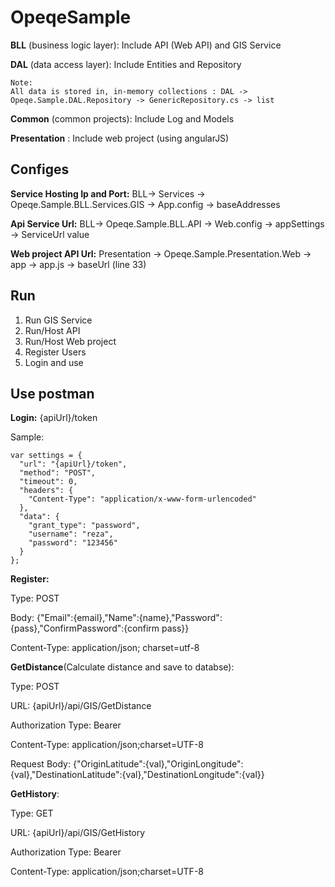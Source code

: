 # OpeqeSample
**BLL** (business logic layer): Include API (Web API) and GIS Service

**DAL** (data access layer): Include Entities and Repository
```
Note:
All data is stored in, in-memory collections : DAL -> Opeqe.Sample.DAL.Repository -> GenericRepository.cs -> list
```

**Common** (common projects): Include Log and Models

**Presentation** : Include web project (using angularJS)
## Configes
**Service Hosting Ip and Port:** BLL-> Services -> Opeqe.Sample.BLL.Services.GIS -> App.config -> baseAddresses

**Api Service Url:** BLL-> Opeqe.Sample.BLL.API -> Web.config -> appSettings -> ServiceUrl value

**Web project API Url:** Presentation -> Opeqe.Sample.Presentation.Web -> app -> app.js -> baseUrl (line 33)

## Run
1. Run GIS Service
2. Run/Host API
3. Run/Host Web project
4. Register Users
5. Login and use

## Use postman
**Login:** {apiUrl}/token

Sample:
```
var settings = {
  "url": "{apiUrl}/token",
  "method": "POST",
  "timeout": 0,
  "headers": {
    "Content-Type": "application/x-www-form-urlencoded"
  },
  "data": {
    "grant_type": "password",
    "username": "reza",
    "password": "123456"
  }
};
```
**Register:**

Type: POST

Body: {"Email":{email},"Name":{name},"Password":{pass},"ConfirmPassword":{confirm pass}}

Content-Type: application/json; charset=utf-8

**GetDistance**(Calculate distance and save to databse): 

Type: POST

URL: {apiUrl}/api/GIS/GetDistance

Authorization Type: Bearer

Content-Type: application/json;charset=UTF-8

Request Body: {"OriginLatitude":{val},"OriginLongitude":{val},"DestinationLatitude":{val},"DestinationLongitude":{val}}

**GetHistory**: 

Type: GET

URL: {apiUrl}/api/GIS/GetHistory

Authorization Type: Bearer

Content-Type: application/json;charset=UTF-8


